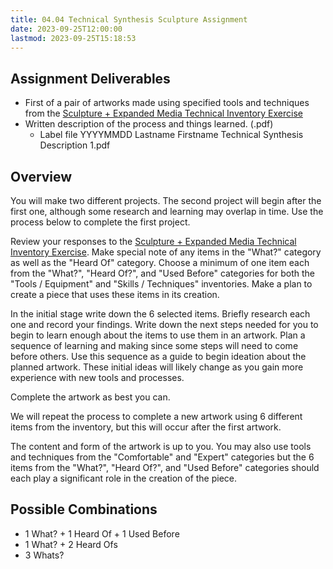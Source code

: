 ```yaml
---
title: 04.04 Technical Synthesis Sculpture Assignment
date: 2023-09-25T12:00:00
lastmod: 2023-09-25T15:18:53
---
```


## Assignment Deliverables

- First of a pair of artworks made using specified tools and techniques from the [Sculpture + Expanded Media Technical Inventory Exercise](./04-02-sculpture-technical-inventory-exercise.md)
- Written description of the process and things learned. (.pdf)
  - Label file YYYYMMDD Lastname Firstname Technical Synthesis Description 1.pdf

## Overview

You will make two different projects. The second project will begin after the first one, although some research and learning may overlap in time. Use the process below to complete the first project.

Review your responses to the [Sculpture + Expanded Media Technical Inventory Exercise](./04-02-sculpture-technical-inventory-exercise.md). Make special note of any items in the "What?" category as well as the "Heard Of" category. Choose a minimum of one item each from the "What?", "Heard Of?", and "Used Before" categories for both the "Tools / Equipment" and "Skills / Techniques" inventories. Make a plan to create a piece that uses these items in its creation.

In the initial stage write down the 6 selected items. Briefly research each one and record your findings. Write down the next steps needed for you to begin to learn enough about the items to use them in an artwork. Plan a sequence of learning and making since some steps will need to come before others. Use this sequence as a guide to begin ideation about the planned artwork. These initial ideas will likely change as you gain more experience with new tools and processes.

Complete the artwork as best you can.

We will repeat the process to complete a new artwork using 6 different items from the inventory, but this will occur after the first artwork.

The content and form of the artwork is up to you. You may also use tools and techniques from the "Comfortable" and "Expert" categories but the 6 items from the "What?", "Heard Of?", and "Used Before" categories should each play a significant role in the creation of the piece.

## Possible Combinations

- 1 What? + 1 Heard Of + 1 Used Before
- 1 What? + 2 Heard Ofs
- 3 Whats?
